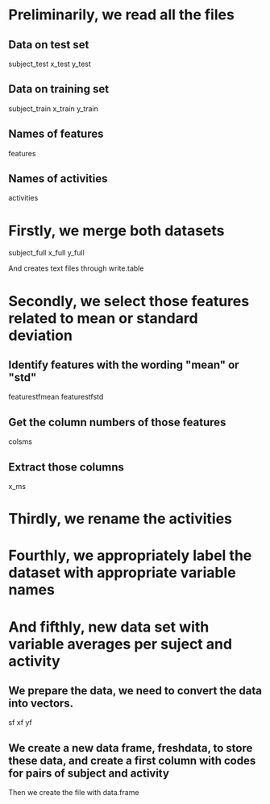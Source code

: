 # Preliminarily, we read all the files

## Data on test set
subject_test
x_test
y_test

## Data on training set
subject_train
x_train
y_train

## Names of features
features

## Names of activities
activities

# Firstly, we merge both datasets

subject_full
x_full
y_full

And creates text files through write.table

# Secondly, we select those features related to mean or standard deviation

## Identify features with the wording "mean" or "std" 
featurestfmean
featurestfstd

## Get the column numbers of those features
colsms

## Extract those columns
x_ms

# Thirdly, we rename the activities

# Fourthly, we appropriately label the dataset with appropriate variable names

# And fifthly, new data set with variable averages per suject and activity

## We prepare the data, we need to convert the data into vectors.

sf
xf
yf

## We create a new data frame, freshdata, to store these data, and create a first column with codes for pairs of subject and activity

Then we create the file with data.frame